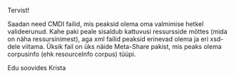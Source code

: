 Tervist!

Saadan need CMDI failid, mis peaksid olema oma valmimise hetkel valideerunud. Kahe paki peale sisaldub kattuvusi ressursside mõttes (mida on näha ressursinimest), aga xml failid peaksid erinevad olema ja eri xsd-dele viitama. Üksik fail on üks näide Meta-Share pakist, mis peaks olema corpusinfo (ehk resourceInfo corpus) tüüpi.

Edu soovides
Krista
